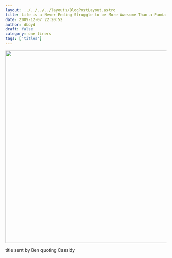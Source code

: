 ```yaml
---
layout: ../../../../layouts/BlogPostLayout.astro
title: Life is a Never Ending Struggle to be More Awesome Than a Panda
date: 2009-12-07 22:20:52
author: dboyd
draft: false
category: one liners
tags: ['titles']
---
```

<img
    src="https://img.danaboyd.com/images/2009/12/awesomePanda.jpg"
    alt=""
    style="width: auto; height: clamp(0px, 95vh, 600px);"
/>

title sent by Ben quoting Cassidy